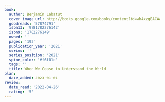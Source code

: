 ```yaml
---
book:
  author: Benjamín Labatut
  cover_image_url: http://books.google.com/books/content?id=wh4xzgEACAAJ&printsec=frontcover&img=1&zoom=1&source=gbs_api
  goodreads: '57874791'
  isbn13: '9781782276142'
  isbn9: '1782276149'
  owned: ''
  pages: '192'
  publication_year: '2021'
  series: ''
  series_position: '2021'
  spine_color: '#f6f01c'
  tags: ''
  title: When We Cease to Understand the World
plan:
  date_added: 2023-01-01
review:
  date_read: '2022-04-26'
  rating: '5'
---
```

